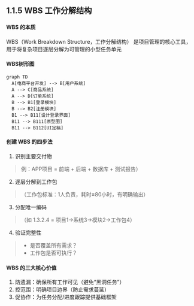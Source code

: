 ## 1.1.5 WBS 工作分解结构

#### WBS 的本质
WBS（Work Breakdown Structure，工作分解结构） 是项目管理的核心工具，用于将复杂项目逐层分解为可管理的小型任务单元

#### WBS树形图
```mermaid
graph TD
  A[电商平台开发] --> B[用户系统]
  A --> C[商品系统]
  A --> D[订单系统]
  B --> B1[登录模块]
  B --> B2[注册模块]
  B1 --> B11[设计登录界面]
  B11 --> B111[原型图]
  B11 --> B112[UI定稿]
```

#### 创建 WBS 的四步法
1. 识别主要交付物
> 例：APP项目 = 前端 + 后端 + 数据库 + 测试报告）
2. 逐层分解到工作包
>（工作包标准：1人负责，耗时≤80小时，有明确输出）
3. 分配唯一编码
>（如 1.3.2.4 = 项目1→系统3→模块2→工作包4）
4. 验证完整性
> - 是否覆盖所有需求？
> - 工作包是否可执行？

#### WBS 的三大核心价值
1. 防遗漏：确保所有工作可见（避免“黑洞任务”）
2. 控范围：明确项目边界（防止需求蔓延）
3. 促协作：为任务分配/进度跟踪提供基础框架